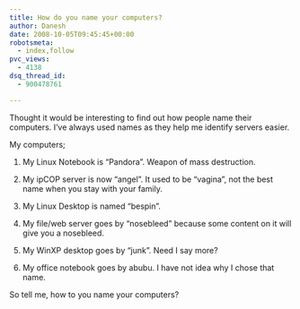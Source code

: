 ```yaml
---
title: How do you name your computers?
author: Danesh
date: 2008-10-05T09:45:45+00:00
robotsmeta:
  - index,follow
pvc_views:
  - 4138
dsq_thread_id:
  - 900478761

---
```

Thought it would be interesting to find out how people name their computers. I&#8217;ve always used names as they help me identify servers easier.

My computers;

1. My Linux Notebook is &#8220;Pandora&#8221;. Weapon of mass destruction.

2. My ipCOP server is now &#8220;angel&#8221;. It used to be &#8220;vagina&#8221;, not the best name when you stay with your family.

3. My Linux Desktop is named &#8220;bespin&#8221;.

4. My file/web server goes by &#8220;nosebleed&#8221; because some content on it will give you a nosebleed.

5. My WinXP desktop goes by &#8220;junk&#8221;. Need I say more?

6. My office notebook goes by abubu. I have not idea why I chose that name.

So tell me, how to you name your computers?
